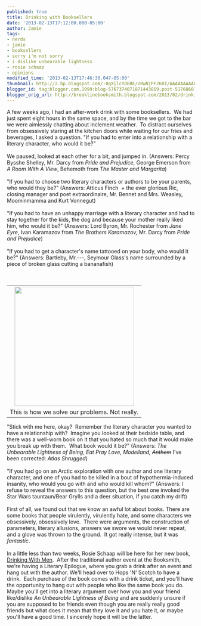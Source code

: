 ```yaml
---
published: true
title: Drinking with Booksellers
date: '2013-02-13T17:12:00.000-05:00'
author: Jamie
tags:
- nerds
- jamie
- booksellers
- sorry i'm not sorry
- i dislike unbearable lightness
- rosie schaap
- opinions
modified_time: '2013-02-13T17:46:30.047-05:00'
thumbnail: http://2.bp.blogspot.com/-0qXjlcYOEBE/URwNjPFZ60I/AAAAAAAAAH8/o4GD3es7KCw/s72-c/photo+(12).JPG
blogger_id: tag:blogger.com,1999:blog-5767374071871443859.post-5176860131031946031
blogger_orig_url: http://brooklinebooksmith.blogspot.com/2013/02/drinking-with-booksellers.html
---
```


A few weeks ago, I had an after-work drink with some booksellers. &nbsp;We had just spent eight hours in the same space, and by the time we got to the bar we were aimlessly chatting about inclement weather. &nbsp;To distract ourselves from obsessively staring at the kitchen doors while waiting for our fries and beverages, I asked a question. "If you had to enter into a relationship with a literary character, who would it be?"<br /><br />We paused, looked at each other for a bit, and jumped in. (Answers: Percy Bysshe Shelley, Mr. Darcy from <i>Pride and Prejudice</i>, George Emerson from <i>A Room With A View</i>, Behemoth from <i>The Master and Margarita</i>)<br /><br />"If you had to choose two literary characters or authors to be your parents, who would they be?" (Answers: Atticus Finch &nbsp;+ the ever glorious Ric, closing manager and poet extraordinaire, Mr. Bennet and Mrs. Weasley, Moominmamma and Kurt Vonnegut)<br /><br />"If you had to have an unhappy marriage with a literary character and had to stay together for the kids, the dog and because your mother really liked him, who would it be?" (Answers: Lord Byron, Mr. Rochester from <i>Jane Eyre</i>, Ivan Karamazov from <i>The Brothers Karamazov, </i>Mr. Darcy from <i>Pride and Prejudice</i>)<br /><br />"If you had to get a character's name tattooed on your body, who would it be?" (Answers: Bartleby, Mr.---, Seymour Glass's name surrounded by a piece of broken glass cutting a bananafish)<br /><br /><br /><table cellpadding="0" cellspacing="0" class="tr-caption-container" style="float: left; margin-right: 1em; text-align: left;"><tbody><tr><td style="text-align: center;"><a href="http://2.bp.blogspot.com/-0qXjlcYOEBE/URwNjPFZ60I/AAAAAAAAAH8/o4GD3es7KCw/s1600/photo+(12).JPG" imageanchor="1" style="clear: left; margin-bottom: 1em; margin-left: auto; margin-right: auto;"><img border="0" height="320" src="http://2.bp.blogspot.com/-0qXjlcYOEBE/URwNjPFZ60I/AAAAAAAAAH8/o4GD3es7KCw/s320/photo+(12).JPG" width="320" /></a></td></tr><tr><td class="tr-caption" style="text-align: center;">This is how we solve our problems. Not really.</td></tr></tbody></table>"Stick with me here, okay? &nbsp;Remember the literary character you wanted to have a relationship with? &nbsp;Imagine you looked at their bedside table, and there was a well-worn book on it that you hated so much that it would make you break up with them. &nbsp;What book would it be?" (Answers: <i>The Unbearable Lightness of Being, Eat Pray Love, Modelland, </i><i style="text-decoration: line-through;">Anthem</i>&nbsp;I've been corrected:<i>&nbsp;Atlas Shrugged</i>)<br /><br />"If you had go on an Arctic exploration with one author and one literary character, and one of you had to be killed in a bout of hypothermia-induced insanity, who would you go with and who would kill whom?" (Answers: I refuse to reveal the answers to this question, but the best one invoked the Star Wars tauntaun/Bear Grylls and a deer situation, if you catch my drift)<br /><br />First of all, we found out that we know an awful lot about books. There are some books that people virulently, virulently hate, and some characters we obsessively, obsessively love. &nbsp;There were arguments, the construction of parameters, literary allusions, answers we swore we would never repeat, and a glove was thrown to the ground. &nbsp;It got really intense, but it was <i>fantastic</i>. <br /><br />In a little less than two weeks, Rosie Schaap will be here for her new book, <a href="http://www.brooklinebooksmith-shop.com/event/rosie-schaap-drinking-men" target="_blank">Drinking With Men</a>. &nbsp;After the traditional author event at the Booksmith, we're having a Literary Epilogue, where you grab a drink after an event and hang out with the author. We'll head over to Hops 'N' Scotch to have a drink. &nbsp;Each purchase of the book comes with a drink ticket, and you'll have the opportunity to hang out with people who like the same book you do. Maybe you'll get into a literary argument over how you and your friend like/dislike <i>An Unbearable Lightness of Being </i>and are suddenly unsure if you are supposed to be friends even though you are really really good friends but what does it mean that they love it and you hate it, or maybe you'll have a good time. I sincerely hope it will be the latter.
